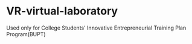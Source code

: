 # VR-virtual-laboratory
Used only for College Students' Innovative Entrepreneurial Training Plan Program(BUPT)
